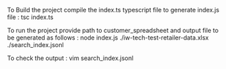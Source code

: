 
To Build the project compile the index.ts typescript file to generate index.js file :
    tsc index.ts

To run the project provide path to customer_spreadsheet and output file to be generated as follows :
    node index.js ./iw-tech-test-retailer-data.xlsx ./search_index.jsonl

To check the output : 
    vim search_index.jsonl